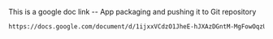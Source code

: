 This is a google doc link -- App packaging and pushing it to Git repository

```bash
https://docs.google.com/document/d/1ijxxVCdzO1JheE-hJXAzDGntM-MgFowOqzUDSAlYu4s/edit
```
